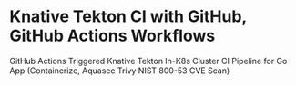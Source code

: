# Knative Tekton CI with GitHub, GitHub Actions Workflows
GitHub Actions Triggered Knative Tekton In-K8s Cluster CI Pipeline for Go App (Containerize, Aquasec Trivy NIST 800-53 CVE Scan)

